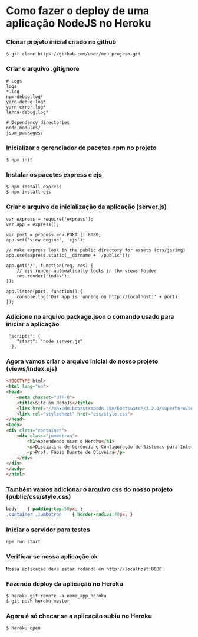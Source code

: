 # Como fazer o deploy de uma aplicação NodeJS no Heroku

### Clonar projeto inicial criado no github
````
$ git clone https://github.com/user/meu-projeto.git
````
### Criar o arquivo .gitignore 
````
# Logs
logs
*.log
npm-debug.log*
yarn-debug.log*
yarn-error.log*
lerna-debug.log*

# Dependency directories
node_modules/
jspm_packages/
````

### Inicializar o gerenciador de pacotes npm no projeto
````
$ npm init
````

### Instalar os pacotes express e ejs
````
$ npm install express
$ npm install ejs
````

### Criar o arquivo de inicialização da aplicação (server.js)
````node
var express = require('express');
var app = express();

var port = process.env.PORT || 8080;
app.set('view engine', 'ejs');

// make express look in the public directory for assets (css/js/img)
app.use(express.static(__dirname + '/public'));

app.get('/', function(req, res) {
	// ejs render automatically looks in the views folder
	res.render('index');
});

app.listen(port, function() {
	console.log('Our app is running on http://localhost:' + port);
});
````

### Adicione no arquivo package.json o comando usado para iniciar a aplicação
````
 "scripts": {
    "start": "node server.js"
  },
````

### Agora vamos criar o arquivo inicial do nosso projeto (views/index.ejs)
````html
<!DOCTYPE html>
<html lang="en">
<head>
    <meta charset="UTF-8">
    <title>Site em NodeJs</title>
    <link href="//maxcdn.bootstrapcdn.com/bootswatch/3.2.0/superhero/bootstrap.min.css" rel="stylesheet">
    <link rel="stylesheet" href="css/style.css">
</head>
<body>
<div class="container">
    <div class="jumbotron">
        <h1>Aprendendo usar o Heroku</h1>
        <p>Disciplina de Gerência e Configuração de Sistemas para Internet</p>
        <p>Prof. Fábio Duarte de Oliveira</p>
    </div>
</div>
</body>
</html>
````

### Também vamos adicionar o arquivo css do nosso projeto (public/css/style.css)
````css
body    { padding-top:50px; }
.container .jumbotron    { border-radius:40px; }
````

### Iniciar o servidor para testes
````
npm run start
````    

### Verificar se nossa aplicação ok
````
Nossa aplicação deve estar rodando em http://localhost:8080
````  

### Fazendo deploy da aplicação no Heroku
````
$ heroku git:remote -a nome_app_heroku
$ git push heroku master
````

### Agora é só checar se a aplicação subiu no Heroku
````
$ heroku open
````
